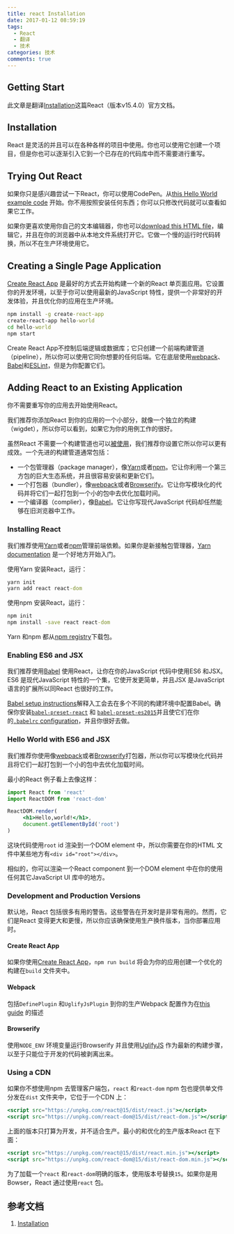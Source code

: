 ```yaml
---
title: react Installation
date: 2017-01-12 08:59:19
tags:
  - React
  - 翻译
  - 技术
categories: 技术
comments: true
---
```


## Getting Start

此文章是翻译[Installation](https://facebook.github.io/react/docs/installation.html)这篇React（版本v15.4.0）官方文档。

<!--more-->

## Installation

React 是灵活的并且可以在各种各样的项目中使用。你也可以使用它创建一个项目，但是你也可以逐渐引入它到一个已存在的代码库中而不需要进行重写。

## Trying Out React

如果你只是感兴趣尝试一下React，你可以使用CodePen。从[this Hello World example code](http://codepen.io/gaearon/pen/rrpgNB?editors=0010) 开始。你不用按照安装任何东西；你可以只修改代码就可以查看如果它工作。

如果你更喜欢使用你自己的文本编辑器，你也可以[download this HTML file](https://facebook.github.io/react/downloads/single-file-example.html)，编辑它，并且在你的浏览器中从本地文件系统打开它。它做一个慢的运行时代码转换，所以不在生产环境使用它。

## Creating a Single Page Application

[Create React App]() 是最好的方式去开始构建一个新的React 单页面应用。它设置你的开发环境，以至于你可以使用最新的JavaScript 特性，提供一个非常好的开发体验，并且优化你的应用在生产环境。
```cmd
npm install -g create-react-app
create-react-app hello-world
cd hello-world
npm start
```
Create React App不控制后端逻辑或数据库；它只创建一个前端构建管道（pipeline），所以你可以使用它同你想要的任何后端。它在底层使用[webpack](https://webpack.js.org/)、[Babel](http://babeljs.io/)和[ESLint](http://eslint.org/)，但是为你配置它们。

## Adding React to an Existing Application

你不需要重写你的应用去开始使用React。

我们推荐你添加React 到你的应用的一个小部分，就像一个独立的构建（wigdet），所以你可以看到，如果它为你的用例工作的很好。

虽然React 不需要一个构建管道也可以[被使用](https://facebook.github.io/react/docs/react-without-es6.html)，我们推荐你设置它所以你可以更有成效。一个先进的构建管道通常包括：

* 一个包管理器（package manager），像[Yarn](https://yarnpkg.com/)或者[npm](https://www.npmjs.com/)。它让你利用一个第三方包的巨大生态系统，并且很容易安装和更新它们。
* 一个打包器（bundler），像[webpack](https://webpack.js.org/)或者[Browserify](http://browserify.org/)。它让你写模块化的代码并将它们一起打包到一个小的包中去优化加载时间。
* 一个编译器（complier），像[Babel](http://babeljs.io/)。它让你写现代JavaScript 代码却任然能够在旧浏览器中工作。

### Installing React

我们推荐使用[Yarn](https://yarnpkg.com/)或者[npm](https://www.npmjs.com/)管理前端依赖。如果你是新接触包管理器，[Yarn documentation](https://yarnpkg.com/en/docs/getting-started) 是一个好地方开始入门。

使用Yarn 安装React，运行：
```cmd
yarn init
yarn add react react-dom
```
使用npm 安装React，运行：
```cmd
npm init
npm install -save react react-dom
```
Yarn 和npm 都从[npm registry](http://npmjs.com/)下载包。

### Enabling ES6 and JSX

我们推荐使用[Babel](http://babeljs.io/) 使用React，让你在你的JavaScript 代码中使用ES6 和JSX。ES6 是现代JavaScript 特性的一个集，它使开发更简单，并且JSX 是JavaScript 语言的扩展所以同React 也很好的工作。

[Babel setup instructions](https://babeljs.io/docs/setup/)解释入工会去在多个不同的构建环境中配置Babel。确保你安装[`babel-preset-react`](http://babeljs.io/docs/plugins/preset-react/#basic-setup-with-the-cli-) 和 [`babel-preset-es2015`](http://babeljs.io/docs/plugins/preset-es2015/#basic-setup-with-the-cli-)并且使它们在你的[`.babelrc` configuration](http://babeljs.io/docs/usage/babelrc/)，并且你很好去做。

### Hello World with ES6 and JSX

我们推荐你使用像[webpack](https://webpack.js.org/)或者[Browserify](http://browserify.org/)打包器，所以你可以写模块化代码并且将它们一起打包到一个小的包中去优化加载时间。

最小的React 例子看上去像这样：
```jsx
import React from 'react'
import ReactDOM from 'react-dom'

ReactDOM.render(
     <h1>Hello,world!</h1>,
     document.getElementById('root')
)
```
这块代码使用`root` id 渲染到一个DOM element 中，所以你需要在你的HTML 文件中某些地方有`<div id="root"></div>`。

相似的，你可以渲染一个React component 到一个DOM element 中在你的使用任何其它JavaScript UI 库中的地方。

### Development and Production Versions

默认地，React 包括很多有用的警告。这些警告在开发时是非常有用的。然而，它们是React 变得更大和更慢，所以你应该确保使用生产换件版本，当你部署应用时。

#### Create React App

如果你使用[Create React App]()，`npm run build` 将会为你的应用创建一个优化的构建在`build` 文件夹中。

#### Webpack

包括`DefinePlugin` 和`UglifyJsPlugin` 到你的生产Webpack 配置作为在[this guide]() 的描述

#### Browserify

使用`NODE_ENV` 环境变量运行Browserify 并且使用[UglifyJS]() 作为最新的构建步骤，以至于只能位于开发的代码被剥离出来。

### Using a CDN

如果你不想使用npm 去管理客户端包，`react` 和`react-dom` npm 包也提供单文件分发在`dist` 文件夹中，它位于一个CDN 上：
```jsx
<script src="https://unpkg.com/react@15/dist/react.js"></script>
<script src="https://unpkg.com/react-dom@15/dist/react-dom.js"></script>
```
上面的版本只打算为开发，并不适合生产。最小的和优化的生产版本React 在下面：
```jsx
<script src="https://unpkg.com/react@15/dist/react.min.js"></script>
<script src="https://unpkg.com/react-dom@15/dist/react-dom.min.js"></script>
```
为了加载一个`react` 和`react-dom`明确的版本，使用版本号替换`15`。如果你是用Bowser，React 通过使用`react` 包。

## 参考文档

1. [Installation](https://facebook.github.io/react/docs/installation.html)
